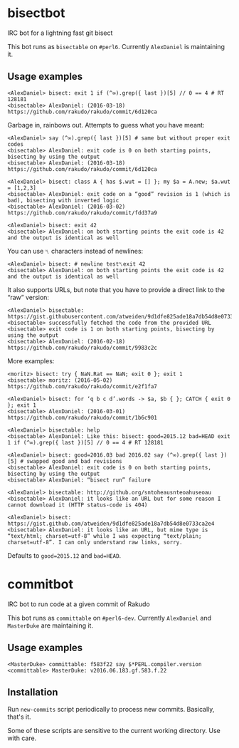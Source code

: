 # bisectbot
IRC bot for a lightning fast git bisect

This bot runs as ``bisectable`` on ``#perl6``.
Currently ``AlexDaniel`` is maintaining it.

## Usage examples
```
<AlexDaniel> bisect: exit 1 if (^∞).grep({ last })[5] // 0 == 4 # RT 128181
<bisectable> AlexDaniel: (2016-03-18) https://github.com/rakudo/rakudo/commit/6d120ca
```

Garbage in, rainbows out. Attempts to guess what you have meant:
```
<AlexDaniel> say (^∞).grep({ last })[5] # same but without proper exit codes
<bisectable> AlexDaniel: exit code is 0 on both starting points, bisecting by using the output
<bisectable> AlexDaniel: (2016-03-18) https://github.com/rakudo/rakudo/commit/6d120ca
```

```
<AlexDaniel> bisect: class A { has $.wut = [] }; my $a = A.new; $a.wut = [1,2,3]
<bisectable> AlexDaniel: exit code on a “good” revision is 1 (which is bad), bisecting with inverted logic
<bisectable> AlexDaniel: (2016-03-02) https://github.com/rakudo/rakudo/commit/fdd37a9
```

```
<AlexDaniel> bisect: exit 42
<bisectable> AlexDaniel: on both starting points the exit code is 42 and the output is identical as well
```

You can use ``␤`` characters instead of newlines:
```
<AlexDaniel> bisect: # newline test␤exit 42
<bisectable> AlexDaniel: on both starting points the exit code is 42 and the output is identical as well
```

It also supports URLs, but note that you have to provide a direct link to the “raw” version:
```
<AlexDaniel> bisectable: https://gist.githubusercontent.com/atweiden/9d1dfe825ade18a7db54d8e0733ca2e4/raw/16b7c39cfd12fef6eb74851c872097e0c655cff3/pkginfo.p6
<bisectable> successfully fetched the code from the provided URL
<bisectable> exit code is 1 on both starting points, bisecting by using the output
<bisectable> AlexDaniel: (2016-02-18) https://github.com/rakudo/rakudo/commit/9983c2c
```

More examples:
```
<moritz> bisect: try { NaN.Rat == NaN; exit 0 }; exit 1
<bisectable> moritz: (2016-05-02) https://github.com/rakudo/rakudo/commit/e2f1fa7
```

```
<AlexDaniel> bisect: for ‘q b c d’.words -> $a, $b { }; CATCH { exit 0 }; exit 1
<bisectable> AlexDaniel: (2016-03-01) https://github.com/rakudo/rakudo/commit/1b6c901
```

```
<AlexDaniel> bisectable: help
<bisectable> AlexDaniel: Like this: bisect: good=2015.12 bad=HEAD exit 1 if (^∞).grep({ last })[5] // 0 == 4 # RT 128181
```

```
<AlexDaniel> bisect: good=2016.03 bad 2016.02 say (^∞).grep({ last })[5] # swapped good and bad revisions
<bisectable> AlexDaniel: exit code is 0 on both starting points, bisecting by using the output
<bisectable> AlexDaniel: “bisect run” failure
```

```
<AlexDaniel> bisectable: http://github.org/sntoheausnteoahuseoau
<bisectable> AlexDaniel: it looks like an URL but for some reason I cannot download it (HTTP status-code is 404)
```

```
<AlexDaniel> bisect: https://gist.github.com/atweiden/9d1dfe825ade18a7db54d8e0733ca2e4
<bisectable> AlexDaniel: it looks like an URL, but mime type is “text/html; charset=utf-8” while I was expecting “text/plain; charset=utf-8”. I can only understand raw links, sorry.
```


Defaults to ``good=2015.12`` and ``bad=HEAD``.

# commitbot
IRC bot to run code at a given commit of Rakudo

This bot runs as ``committable`` on ``#perl6-dev``.
Currently ``AlexDaniel`` and ``MasterDuke`` are maintaining it.

## Usage examples
```
<MasterDuke> committable: f583f22 say $*PERL.compiler.version
<committable> MasterDuke: v2016.06.183.gf.583.f.22
```

## Installation
Run ``new-commits`` script periodically to process new commits.
Basically, that's it.

Some of these scripts are sensitive to the current working directory.
Use with care.

